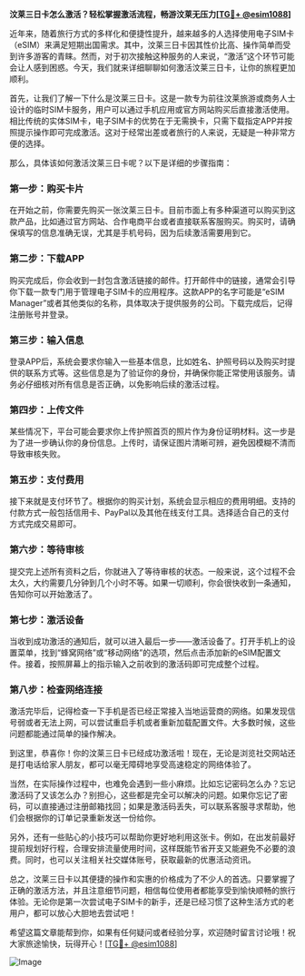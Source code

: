 **汶莱三日卡怎么激活？轻松掌握激活流程，畅游汶莱无压力[[TG💪+ @esim1088](https://t.me/s/esim1088)]**

近年来，随着旅行方式的多样化和便捷性提升，越来越多的人选择使用电子SIM卡（eSIM）来满足短期出国需求。其中，汶莱三日卡因其性价比高、操作简单而受到许多游客的青睐。然而，对于初次接触这种服务的人来说，“激活”这个环节可能会让人感到困惑。今天，我们就来详细聊聊如何激活汶莱三日卡，让你的旅程更加顺利。

首先，让我们了解一下什么是汶莱三日卡。这是一款专为前往汶莱旅游或商务人士设计的临时SIM卡服务，用户可以通过手机应用或官方网站购买后直接激活使用。相比传统的实体SIM卡，电子SIM卡的优势在于无需换卡，只需下载指定APP并按照提示操作即可完成激活。这对于经常出差或者旅行的人来说，无疑是一种非常方便的选择。

那么，具体该如何激活汶莱三日卡呢？以下是详细的步骤指南：

### **第一步：购买卡片**
在开始之前，你需要先购买一张汶莱三日卡。目前市面上有多种渠道可以购买到这款产品，比如通过官方网站、合作电商平台或者直接联系客服购买。购买时，请确保填写的信息准确无误，尤其是手机号码，因为后续激活需要用到它。

### **第二步：下载APP**
购买完成后，你会收到一封包含激活链接的邮件。打开邮件中的链接，通常会引导你下载一款专门用于管理电子SIM卡的应用程序。这款APP的名字可能是“eSIM Manager”或者其他类似的名称，具体取决于提供服务的公司。下载完成后，记得注册账号并登录。

### **第三步：输入信息**
登录APP后，系统会要求你输入一些基本信息，比如姓名、护照号码以及购买时提供的联系方式等。这些信息是为了验证你的身份，并确保你能正常使用该服务。请务必仔细核对所有信息是否正确，以免影响后续的激活过程。

### **第四步：上传文件**
某些情况下，平台可能会要求你上传护照首页的照片作为身份证明材料。这一步是为了进一步确认你的身份信息。上传时，请保证图片清晰可辨，避免因模糊不清而导致审核失败。

### **第五步：支付费用**
接下来就是支付环节了。根据你的购买计划，系统会显示相应的费用明细。支持的付款方式一般包括信用卡、PayPal以及其他在线支付工具。选择适合自己的支付方式完成交易即可。

### **第六步：等待审核**
提交完上述所有资料之后，你就进入了等待审核的状态。一般来说，这个过程不会太久，大约需要几分钟到几个小时不等。如果一切顺利，你会很快收到一条通知，告知你可以开始激活了。

### **第七步：激活设备**
当收到成功激活的通知后，就可以进入最后一步——激活设备了。打开手机上的设置菜单，找到“蜂窝网络”或“移动网络”的选项，然后点击添加新的eSIM配置文件。接着，按照屏幕上的指示输入之前收到的激活码即可完成整个过程。

### **第八步：检查网络连接**
激活完毕后，记得检查一下手机是否已经正常接入当地运营商的网络。如果发现信号弱或者无法上网，可以尝试重启手机或者重新加载配置文件。大多数时候，这些问题都能通过简单的操作解决。

到这里，恭喜你！你的汶莱三日卡已经成功激活啦！现在，无论是浏览社交网站还是打电话给家人朋友，都可以毫无障碍地享受高速稳定的网络体验了。

当然，在实际操作过程中，也难免会遇到一些小麻烦。比如忘记密码怎么办？忘记激活码了又该怎么办？别担心，这些都是完全可以解决的问题。如果你忘记了密码，可以直接通过注册邮箱找回；如果是激活码丢失，可以联系客服寻求帮助，他们会根据你的订单记录重新发送一份给你。

另外，还有一些贴心的小技巧可以帮助你更好地利用这张卡。例如，在出发前最好提前规划好行程，合理安排流量使用时间，这样既能节省开支又能避免不必要的浪费。同时，也可以关注相关社交媒体账号，获取最新的优惠活动资讯。

总之，汶莱三日卡以其便捷的操作和实惠的价格成为了不少人的首选。只要掌握了正确的激活方法，并且注意细节问题，相信每位使用者都能享受到愉快顺畅的旅行体验。无论你是第一次尝试电子SIM卡的新手，还是已经习惯了这种生活方式的老用户，都可以放心大胆地去尝试吧！

希望这篇文章能帮到你，如果有任何疑问或者经验分享，欢迎随时留言讨论哦！祝大家旅途愉快，玩得开心！[[TG💪+ @esim1088](https://t.me/s/esim1088)] 

![Image](https://i.postimg.cc/4NQfJmqS/Snipaste-2025-05-13-00-14-12.png)